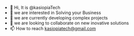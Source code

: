 - 👋 Hi, It is @kasiopiaTech
- 👀 we are interested in Solving your Business
- 🌱 we are currently developing complex projects
- 💞️ we are looking to collaborate on new inovative solutions
- 📫 How to reach kasiopiatech@gmail.com

<!---
kasiopiaTech/kasiopiaTech is a ✨ special ✨ repository because its `README.md` (this file) appears on your GitHub profile.
You can click the Preview link to take a look at your changes.
--->
